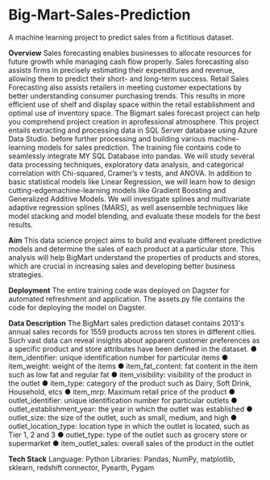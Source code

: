 # Big-Mart-Sales-Prediction
A machine learning project to predict sales from a fictitious dataset.

**Overview**
Sales forecasting enables businesses to allocate resources for future growth while managing cash flow properly. Sales forecasting also assists firms in precisely estimating their expenditures and revenue, allowing them to predict their short- and long-term success. Retail Sales Forecasting also assists retailers in meeting customer expectations by better understanding consumer purchasing trends. This results in more
efficient use of shelf and display space within the retail establishment and optimal use of inventory space. The Bigmart sales forecast project can help you comprehend project creation in aprofessional atmosphere. This project entails extracting and processing data in SQL Server database using Azure Data Studio. before further processing and building various machine-learning models for sales prediction. The training file contains code to seamlessly integrate MY SQL Database into pandas. We will study several data processing techniques, exploratory data analysis, and
categorical correlation with Chi-squared, Cramer’s v tests, and ANOVA. In addition to basic statistical models like Linear Regression, we will learn how to design cutting-edgemachine-learning models like Gradient Boosting and Generalized Additive Models. We will investigate splines and multivariate adaptive regression splines (MARS), as well asensemble techniques like model stacking and model blending, and evaluate these models for the best results.

**Aim**
This data science project aims to build and evaluate different predictive models and determine the sales of each product at a particular store. This analysis will help BigMart understand the properties of products and stores, which are crucial in increasing sales and developing better business strategies.

**Deployment**
The entire training code was deployed on Dagster for automated refreshment and application. The assets.py file contains the code for deploying the model on Dagster.

**Data Description**
The BigMart sales prediction dataset contains 2013's annual sales records for 1559 products across ten stores in different cities. Such vast data can reveal insights about apparent customer preferences as a specific product and store attributes have been
defined in the dataset.
● item_identifier: unique identification number for particular items
● item_weight: weight of the items
● item_fat_content: fat content in the item such as low fat and regular fat
● item_visibility: visibility of the product in the outlet
● item_type: category of the product such as Dairy, Soft Drink, Household, etcs
● item_mrp: Maximum retail price of the product
● outlet_identifier: unique identification number for particular outlets
● outlet_establishment_year: the year in which the outlet was established
● outlet_size: the size of the outlet, such as small, medium, and high
● outlet_location_type: location type in which the outlet is located, such as Tier 1, 2
and 3
● outlet_type: type of the outlet such as grocery store or supermarket
● item_outlet_sales: overall sales of the product in the outlet

**Tech Stack**
Language: Python
Libraries: Pandas, NumPy, matplotlib, sklearn, redshift connector, Pyearth,
Pygam
